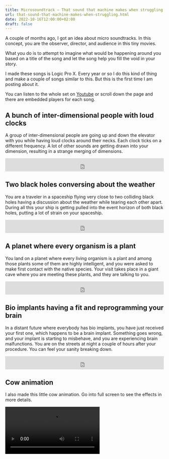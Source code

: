 ```yaml
---
title: Microsoundtrack — That sound that machine makes when struggling
url: that-sound-that-machine-makes-when-struggling.html
date: 2022-10-16T12:00:00+02:00
draft: false
---
```


A couple of months ago, I got an idea about micro soundtracks. In this concept,
you are the observer, director, and audience in this tiny movies.

What you do is to attempt to imagine what would be happening around you based on
a title of the song and let the song help you fill the void in your story.

I made these songs is Logic Pro X. Every year or so I do this kind of thing and
make a couple of songs similar to this. But this is the first time I am posting
about it.

You can listen to the whole set on
[Youtube](https://www.youtube.com/watch?v=_5oXBhSmF3c) or scroll down the page
and there are embedded players for each song.

## A bunch of inter-dimensional people with loud clocks

A group of inter-dimensional people are going up and down the elevator with you
while having loud clocks around their necks. Each clock ticks on a different
frequency. A lot of other sounds are getting drawn into your dimension,
resulting in a strange merging of dimensions.

<iframe style="border: 0; width: 100%; height: 42px;" src="https://bandcamp.com/EmbeddedPlayer/album=3913808801/size=small/bgcol=ffffff/linkcol=0687f5/track=1349272965/transparent=true/" seamless title="Bandcamp"><a href="https://mitjafelicijan.bandcamp.com/album/that-sound-that-machine-makes-when-struggling">That sound that machine makes when struggling by Mitja Felicijan</a></iframe>

## Two black holes conversing about the weather

You are a traveler in a spaceship flying very close to two colliding black holes
having a discussion about the weather while tearing each other apart. During all
this your ship is getting pulled into the event horizon of both black holes,
putting a lot of strain on your spaceship.

<iframe style="border: 0; width: 100%; height: 42px;" src="https://bandcamp.com/EmbeddedPlayer/album=3913808801/size=small/bgcol=ffffff/linkcol=0687f5/track=1756714200/transparent=true/" seamless title="Bandcamp"><a href="https://mitjafelicijan.bandcamp.com/album/that-sound-that-machine-makes-when-struggling">That sound that machine makes when struggling by Mitja Felicijan</a></iframe>

## A planet where every organism is a plant

You land on a planet where every living organism is a plant and among those
plants some of them are highly intelligent, and you were asked to make first
contact with the native species. Your visit takes place in a giant cave where
you are meeting these plants, and they are talking to you.

<iframe style="border: 0; width: 100%; height: 42px;" src="https://bandcamp.com/EmbeddedPlayer/album=3913808801/size=small/bgcol=ffffff/linkcol=0687f5/track=3710973979/transparent=true/" seamless title="Bandcamp"><a href="https://mitjafelicijan.bandcamp.com/album/that-sound-that-machine-makes-when-struggling">That sound that machine makes when struggling by Mitja Felicijan</a></iframe>

## Bio implants having a fit and reprogramming your brain

In a distant future where everybody has bio implants, you have just received
your first one, which happens to be a brain implant. Something goes wrong, and
your implant is starting to misbehave, and you are experiencing brain
malfunctions. You are on the streets at night a couple of hours after your
procedure. You can feel your sanity breaking down.

<iframe style="border: 0; width: 100%; height: 42px;" src="https://bandcamp.com/EmbeddedPlayer/album=3913808801/size=small/bgcol=ffffff/linkcol=0687f5/track=1157430581/transparent=true/" seamless title="Bandcamp"><a href="https://mitjafelicijan.bandcamp.com/album/that-sound-that-machine-makes-when-struggling">That sound that machine makes when struggling by Mitja Felicijan</a></iframe>

## Cow animation

I also made this little cow animation. Go into full screen to see the effects in
more details.

<video src="/assets/microsoundtrack/cow.m4v" controls loop></video>


